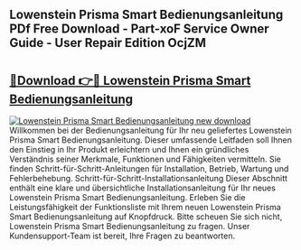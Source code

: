 ## Lowenstein Prisma Smart Bedienungsanleitung PDf Free Download - Part-xoF Service Owner Guide - User Repair Edition OcjZM

# <h2><a href="http://df0rm0o.blite.top/?on=Lowenstein+Prisma+Smart+Bedienungsanleitung">🔗Download 👉🔴 Lowenstein Prisma Smart Bedienungsanleitung</a></h2>

[![Lowenstein Prisma Smart Bedienungsanleitung new download](https://i.imgur.com/lujVjoI.png)](http://df0rm0o.blite.top/?on=Lowenstein+Prisma+Smart+Bedienungsanleitung)
Willkommen bei der Bedienungsanleitung für Ihr neu geliefertes Lowenstein Prisma Smart Bedienungsanleitung. Dieser umfassende Leitfaden soll Ihnen den Einstieg in Ihr Produkt erleichtern und Ihnen ein gründliches Verständnis seiner Merkmale, Funktionen und Fähigkeiten vermitteln. Sie finden Schritt-für-Schritt-Anleitungen für Installation, Betrieb, Wartung und Fehlerbehebung. Schritt-für-Schritt-Installationsanleitung Dieser Abschnitt enthält eine klare und übersichtliche Installationsanleitung für Ihr neues Lowenstein Prisma Smart Bedienungsanleitung. Erleben Sie die Leistungsfähigkeit der Funktionsliste mit Ihrem neuen Lowenstein Prisma Smart Bedienungsanleitung auf Knopfdruck. Bitte scheuen Sie sich nicht, Lowenstein Prisma Smart Bedienungsanleitung zu fragen. Unser Kundensupport-Team ist bereit, Ihre Fragen zu beantworten.
